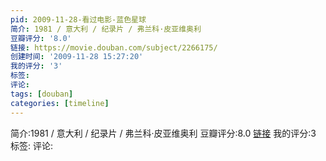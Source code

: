 ```yaml
---
pid: 2009-11-28-看过电影-蓝色星球
简介: 1981 / 意大利 / 纪录片 / 弗兰科·皮亚维奥利
豆瓣评分: '8.0'
链接: https://movie.douban.com/subject/2266175/
创建时间: '2009-11-28 15:27:20'
我的评分: '3'
标签:
评论:
tags: [douban]
categories: [timeline]
---
```

简介:1981 / 意大利 / 纪录片 / 弗兰科·皮亚维奥利
豆瓣评分:8.0
[链接](https://movie.douban.com/subject/2266175/)
我的评分:3
标签:
评论:
